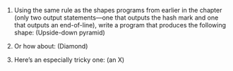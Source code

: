 1. Using the same rule as the shapes programs from earlier in the chapter (only
two output statements—one that outputs the hash mark and one that outputs
an end-of-line), write a program that produces the following shape: (Upside-down pyramid)
   
2. Or how about: (Diamond)
   
3. Here’s an especially tricky one: (an X)
